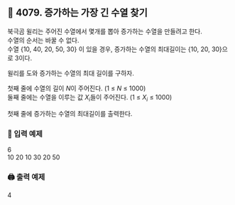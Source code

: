 ## 🏁 4079. 증가하는 가장 긴 수열 찾기
북극곰 윌리는 주어진 수열에서 몇개를 뽑아 증가하는 수열을 만들려고 한다.
<br>수열의 순서는 바꿀 수 없다.
<br>수열 {10, 40, 20, 50, 30} 이 있을 경우, 증가하는 수열의 최대길이는 {10, 20, 30}으로 3이다.

윌리를 도와 증가하는 수열의 최대 길이를 구하자.


첫째 줄에 수열의 길이 $N$이 주어진다. (1 ≤ $N$ ≤ 1000)
<br>둘째 줄에는 수열을 이루는 값 $X_i$들이 주어진다. (1 ≤ $X_i$ ≤ 1000)

첫째 줄에 증가하는 수열의 최대길이를 출력한다.

### 📝 입력 예제
6<br>
10 20 10 30 20 50

### 🖨️ 출력 예제
4